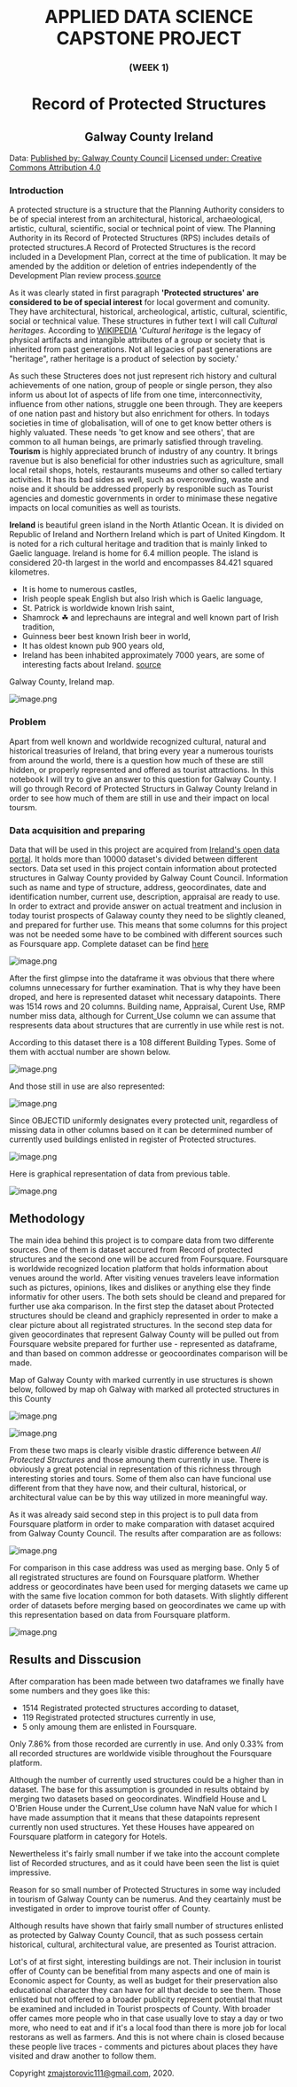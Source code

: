
<h1 align = center><font size = 6>APPLIED DATA SCIENCE CAPSTONE PROJECT</font></h1>
<h3 align = center>(WEEK 1)</h3>


<h1 align = center>Record of Protected Structures</h1>
<h2 align = center>Galway County Ireland</h2>

Data:
[Published by: Galway County Council](https://data.gov.ie/organization/galway-county-council)
[Licensed under: Creative Commons Attribution 4.0](https://creativecommons.org/licenses/by/4.0/)

### Introduction 
A protected structure is a structure that the Planning Authority considers to be of special interest from an architectural, historical, archaeological, artistic, cultural, scientific, social or technical point of view. The Planning Authority in its Record of Protected Structures (RPS) includes details of protected structures.A Record of Protected Structures is the record included in a Development Plan, correct at the time of publication. It may be amended by the addition or deletion of entries independently of the Development Plan review process.[source](https://data.gov.ie/dataset/record-of-protected-structures1/resource/de1217cb-5c97-434c-8b05-2114967f642c)

As it was clearly stated in first paragraph **'Protected structures' are considered to be of special interest** for local goverment and comunity. They have architectural, historical, archeological, artistic, cultural, scientific, social or technical value. These structures in futher text I will call *Cultural heritages*. 
According to [WIKIPEDIA](https://en.wikipedia.org/wiki/Cultural_heritage)  '*Cultural heritage* is the legacy of physical artifacts and intangible attributes of a group or society that is inherited from past generations. Not all legacies of past generations are "heritage", rather heritage is a product of selection by society.'

As such these Structeres does not just represent rich history and cultural achievements of one nation, group of people or single person, they also inform us about lot of aspects of life from one time, interconnectivity, influence from other nations, struggle one been through. They are keepers of one nation past and history but also enrichment for others.
In todays societies in time of globalisation, will of one to get know better others is highly valuated. These needs 'to get know and see others',  that are common to all human beings, are primarly satisfied through traveling. **Tourism** is highly appreciated brunch of industry of any country. It brings ravenue but is also beneficial for other industries such as agriculture, small local retail shops, hotels, restaurants museums and other so called tertiary activities. 
It has its bad sides as well, such as overcrowding, waste and noise and it should be addressed properly by responible such as Tourist agencies and domestic governments in order to minimase these negative impacts on local comunities as well as tourists. 


**Ireland** is beautiful green island in the North Atlantic Ocean. It is divided on Republic of Ireland and Northern Ireland which is part of United Kingdom. It is noted for a rich cultural heritage and tradition that is mainly linked to Gaelic language. Ireland is home for 6.4 million people. The island is considered 20-th largest in the world and encompasses 84.421 squared kilometres.

- It is home to numerous castles,
- Irish people speak English but also Irish which is Gaelic language,
- St. Patrick is worldwide known Irish saint,
- Shamrock ☘ and leprechauns are integral and well known part of Irish tradition,
- Guinness beer best known Irish beer in world,
- It has oldest known pub 900 years old,
- Ireland has been inhabited approximately 7000 years,
are some of interesting facts about Ireland. [source](https://nationfacts.net/ireland-facts/)

Galway County, Ireland map.

![image.png](attachment:image.png)

### Problem
Apart from well known and worldwide recognized cultural, natural and historical treasuries of Ireland, that bring every year a numerous tourists from around the world, there is a question how much of these are still hidden, or properly represented and offered as tourist attractions. 
In this notebook I will try to give an answer to this question for Galway County.
I will go through Record of Protected Structurs in Galway County Ireland in order to see how much of them are still in use and their impact on local toursm. 

### Data acquisition and preparing

Data that will be used in this project are acquired from [Ireland's open data portal](https://data.gov.ie/). It holds more than 10000 dataset's divided between different sectors. 
    Data set used in this project contain information  about protected structures in Galway County provided by Galway Count Council. Information such as name and type of structure, address, geocordinates, date and identification number, current use, description, appraisal are ready to use.
    In order to extract and provide answer on actual treatment and inclusion in today tourist prospects of Galaway county they need to be slightly cleaned, and prepared for further use. 
    This means that some columns for this project was not be needed some have to be combined with different sources such as Foursquare app. 
    Complete dataset can be find [here](https://data.gov.ie/dataset/record-of-protected-structures1)

![image.png](attachment:image.png)

 After the first glimpse into the dataframe it was obvious that there where columns unnecessary for further examination. That is why they have been droped, and here is represented dataset whit necessary datapoints. There was 1514 rows and 20 columns. Building name, Appraisal, Curent Use, RMP number miss data, although for Current_Use column we can assume that respresents data about structures that are currently in use while rest is not.

According to this dataset there is a 108 different Building Types. Some of them with acctual number are shown below.

![image.png](attachment:image.png)

And those still in use are also represented:

![image.png](attachment:image.png)

Since OBJECTID uniformly designates every protected unit, regardless of missing data in other columns based on it can be determined number of currently used buildings enlisted in register of Protected structures.

![image.png](attachment:image.png)

Here is graphical representation of data from previous table.

![image.png](attachment:image.png)

## Methodology

The main idea behind this project is to compare data from two differente sources. One of them is dataset accured from Record of protected structures and the second one will be accured from Foursquare. 
Foursquare is worldwide recognized location platform that holds information about venues around the world. After visiting venues travelers leave information such as pictures, opinions, likes and dislikes or anything else they finde informativ for other users. 
The both sets should be cleand and prepared for further use aka comparison.
In the first step the dataset about Protected structures should be cleand and graphicly represented in order to make a clear picture about all registrated structures.
In the second step data for given geocordinates that represent Galway County will be pulled out from Foursquare website prepared for further use - represented as dataframe, and than based on common addresse or geocoordinates comparison will be made.

Map of Galway County with marked currently in use structures is shown below, followed by map oh Galway with marked all protected structures in this County 

![image.png](attachment:image.png)

![image.png](attachment:image.png)

From these two maps is clearly visible drastic difference between *All Protected Structures* and those amoung them currently in use. There is obviously a great potencial in representation of this richness through interesting stories and tours. Some of them also can have funcional use different from  that they have now, and their cultural, historical, or architectural value can be by this way utilized in more meaningful way.

As it was already said second step in this project is to pull data from Foursquare platform in order to make comparation with dataset acquired from Galway County Council. The results after comparation are as follows: 

![image.png](attachment:image.png)

For comparison in this case address was used as merging base. Only 5 of all registrated structures are found on Foursquare platform. Whether address or geocordinates have been used for merging datasets we came up with the same five location common for both datasets. With slightly different order of datasets before merging based on geocordinates we came up with this representation based on data from Foursquare platform.

![image.png](attachment:image.png)

## Results and Disscusion

After comparation has been made between two dataframes we finally have some numbers and they goes like this:

- 1514 Registrated protected structures according to dataset,
- 119 Registrated protected structures currently in use,
- 5 only amoung them are enlisted in Foursquare.

Only 7.86% from those recorded are currently in use. And only 0.33% from all recorded structures are worldwide visible throughout the Foursquare platform.

Although the number of currently used structures could be a higher than in dataset. The base for this assumption is grounded in results obtaind by merging two datasets based on geocordinates. Windfield House and L O'Brien House under the Current_Use column have NaN value for which I have made assumption that it means that these datapoints represent currently non used structures. Yet these Houses have appeared on Foursquare platform in category for Hotels.

Newertheless it's fairly small number if we take into the account complete list of Recorded structures, and as it could have been seen the list is quiet impressive. 

Reason for so small number of Protected Structures in some way included in tourism of Galway County can be numerus. And they ceartainly must be investigated in order to improve tourist offer of County.

Although results have shown that fairly small number of structures enlisted as protected by Galway County Council, that as such possess certain historical, cultural, architectural value, are presented as Tourist attracion. 

Lot's of at first sight, interesting buildings are not. Their inclusion in tourist offer of County can be benefitial from many aspects and one of main is Economic aspect for County, as well as budget for their preservation also educational character they can have for all that decide to see them. 
Those enlisted but not offered to a broader publicity represent potential that must be examined and included in Tourist prospects of County.
With broader offer cames more people who in that case usually love to stay a day or two more, who need to eat and if it's a local food than there is more job for local restorans as well as farmers. And this is not where chain is closed because  these people live traces - comments and pictures about places they have visited and draw another to follow them. 

Copyright zmajstorovic111@gmail.com, 2020.
